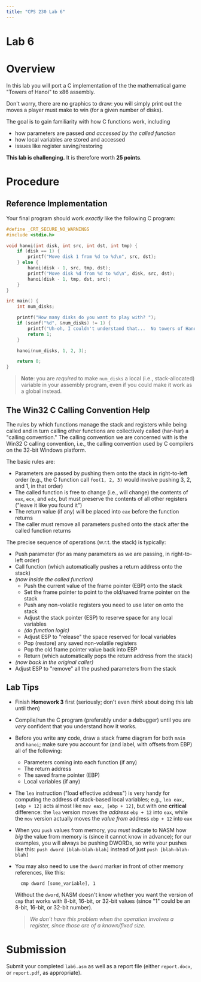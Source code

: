 ```yaml
---
title: "CPS 230 Lab 6"
---
```


# Lab 6
# Overview

In this lab you will port a C implementation of the the mathematical game "Towers of Hanoi" to x86 assembly.

Don't worry, there are no graphics to draw: you will simply print out the moves a player must make to win (for a given number of disks).

The goal is to gain familiarity with how C functions work, including

* how parameters are passed *and accessed by the called function*
* how local variables are stored and accessed
* issues like register saving/restoring

**This lab is challenging.**  It is therefore worth **25 points**.

# Procedure

## Reference Implementation

Your final program should work *exactly* like the following C program:

```c
#define _CRT_SECURE_NO_WARNINGS 
#include <stdio.h>

void hanoi(int disk, int src, int dst, int tmp) {
    if (disk == 1) {
        printf("Move disk 1 from %d to %d\n", src, dst);
    } else {
        hanoi(disk - 1, src, tmp, dst);
        printf("Move disk %d from %d to %d\n", disk, src, dst);
        hanoi(disk - 1, tmp, dst, src);
    }
}

int main() {
    int num_disks;

    printf("How many disks do you want to play with? ");
    if (scanf("%d", &num_disks) != 1) {
        printf("Uh-oh, I couldn't understand that...  No towers of Hanoi for you!\n");
        return 1;
    }

    hanoi(num_disks, 1, 2, 3);

    return 0;
}
```

> **Note**: you are *required* to make `num_disks` a local (i.e., stack-allocated) variable in your assembly program, even if you could make it work as a global instead.


## The Win32 C Calling Convention Help

The rules by which functions manage the stack and registers while being called and in turn
calling other functions are collectively called (har-har) a "calling convention."  The
calling convention we are concerned with is the Win32 C calling convention, i.e., the
calling convention used by C compilers on the 32-bit Windows platform.

The basic rules are:

* Parameters are passed by pushing them onto the stack in right-to-left order (e.g., the C function call `foo(1, 2, 3)` would involve pushing 3, 2, and 1, in that order)
* The called function is free to change (i.e., will change) the contents of `eax`, `ecx`, and `edx`, but must preserve the contents of all other registers ("leave it like you found it")
* The return value (if any) will be placed into `eax` before the function returns
* The caller must remove all parameters pushed onto the stack after the called function returns

The precise sequence of operations (w.r.t. the stack) is typically:

* Push parameter (for as many parameters as we are passing, in right-to-left order)
* Call function (which automatically pushes a return address onto the stack)
* *(now inside the called function)*
    * Push the current value of the frame pointer (EBP) onto the stack
    * Set the frame pointer to point to the old/saved frame pointer on the stack
    * Push any non-volatile registers you need to use later on onto the stack
    * Adjust the stack pointer (ESP) to reserve space for any local variables
    * *(do function logic)*
    * Adjust ESP to "release" the space reserved for local variables
    * Pop (restore) any saved non-volatile registers
    * Pop the old frame pointer value back into EBP
    * Return (which automatically pops the return address from the stack)
* *(now back in the original caller)*
* Adjust ESP to "remove" all the pushed parameters from the stack

## Lab Tips

* Finish **Homework 3** first (seriously; don't even *think* about doing this lab until then)

* Compile/run the C program (preferably under a debugger) until you are *very* confident that you understand how it works.

* Before you write any code, draw a stack frame diagram for both `main` and `hanoi`; make sure you
    account for (and label, with offsets from EBP) all of the following:

    * Parameters coming into each function (if any)
    * The return address
    * The saved frame pointer (EBP)
    * Local variables (if any)

* The `lea` instruction ("load effective address") is very handy for computing the address of
    stack-based local variables; e.g., `lea eax, [ebp + 12]` acts almost like `mov eax, [ebp + 12]`,
    but with one **critical** difference: the `lea` version moves the *address* `ebp + 12` into
    `eax`, while the `mov` version actually moves the *value from* address `ebp + 12` into `eax`
* When you `push` values from memory, you *must* indicate to NASM how *big* the value from memory is
    (since it cannot know in advance); for our examples, you will always be pushing DWORDs, so write
    your pushes like this: `push dword [blah-blah-blah]` instead of just `push [blah-blah-blah]`
* You may also need to use the `dword` marker in front of other memory references, like this:

        cmp dword [some_variable], 1

    Without the `dword`, NASM doesn't know whether you want the version of `cmp` that works with
    8-bit, 16-bit, or 32-bit values (since "1" could be an 8-bit, 16-bit, or 32-bit number).
    
    
    > *We don't have this problem when the operation involves a register, since those are of
    a known/fixed size.*


# Submission

Submit your completed `lab6.asm` as well as a report file (either `report.docx`, or `report.pdf`, as appropriate).

